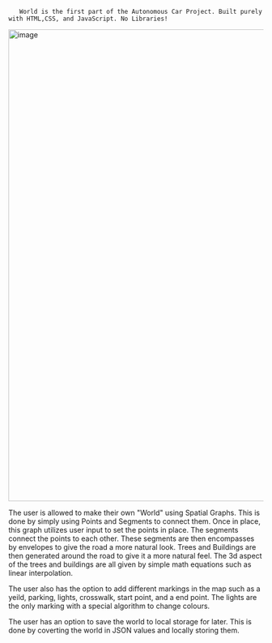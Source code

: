        World is the first part of the Autonomous Car Project. Built purely with HTML,CSS, and JavaScript. No Libraries!
<img width="931" alt="image" src="https://github.com/rahmanMian/World/assets/89672689/3162c1cc-ea94-4eea-88f6-8d674a84f0f0">


The user is allowed to make their own "World" using Spatial Graphs. This is done by simply using Points and Segments to connect them.
Once in place, this graph utilizes user input to set the points in place. The segments connect the points to each other. These segments are
then encompasses by envelopes to give the road a more natural look. Trees and Buildings are then generated around the road to give it a more
natural feel. The 3d aspect of the trees and buildings are all given by simple math equations such as linear interpolation.

The user also has the option to add different markings in the map such as a yeild, parking, lights, crosswalk, start point, and a end point. 
The lights are the only marking with a special algorithm to change colours.

The user has an option to save the world to local storage for later. This is done by coverting the world in JSON values and locally storing them.
